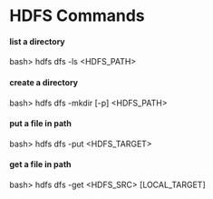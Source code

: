 # HDFS Commands

#### list a directory
bash> hdfs dfs -ls <HDFS_PATH>

#### create a directory
bash> hdfs dfs -mkdir [-p] <HDFS_PATH>

#### put a file in path
bash> hdfs dfs -put <SRC> <HDFS_TARGET>

#### get a file in path
bash> hdfs dfs -get <HDFS_SRC> [LOCAL_TARGET]